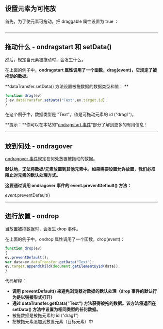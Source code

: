 ## 设置元素为可拖放

首先，为了使元素可拖动，把 draggable 属性设置为 true ：    

<img draggable="true">

------

## 拖动什么 - ondragstart 和 setData()

然后，规定当元素被拖动时，会发生什么。

在上面的例子中，**ondragstart 属性调用了一个函数，drag(event)，它规定了被拖动的数据。**

**dataTransfer.setData() 方法设置被拖数据的数据类型和值：  **  

```js
function drag(ev)        
{ ev.dataTransfer.setData("Text",ev.target.id);       
}
```

在这个例子中，数据类型是 "Text"，值是可拖动元素的 id ("drag1")。

**提示：**你可以在本站的“[ondragstart 事件](https://www.w3cschool.cn/jsref/event-ondragstart.html)”部分了解到更多的有用信息！

------

## 放到何处 - ondragover

[ondragover 事件](https://www.w3cschool.cn/jsref/event-ondragover.html)规定在何处放置被拖动的数据。

**默认地，无法将数据/元素放置到其他元素中。如果需要设置允许放置，我们必须阻止对元素的默认处理方式。**

**这要通过调用 ondragover 事件的 event.preventDefault() 方法：**    

 *event*.preventDefault()



------

## 进行放置 - ondrop

当放置被拖数据时，会发生 drop 事件。

在上面的例子中，ondrop 属性调用了一个函数，drop(event)：    
```js
function drop(ev)        
{        
ev.preventDefault();        
var data=ev.dataTransfer.getData("Text");        
ev.target.appendChild(document.getElementById(data));        
}
```
代码解释：

- **调用 preventDefault() 来避免浏览器对数据的默认处理（drop 事件的默认行为是以链接形式打开）**
- **通过 dataTransfer.getData("Text") 方法获得被拖的数据。该方法将返回在 setData() 方法中设置为相同类型的任何数据。**
- 被拖数据是被拖元素的 id ("drag1")
- 把被拖元素追加到放置元素（目标元素）中
